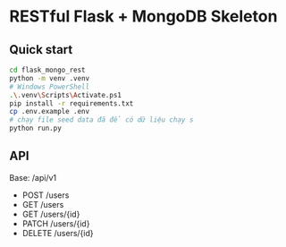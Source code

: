 
# RESTful Flask + MongoDB Skeleton

## Quick start
```bash
cd flask_mongo_rest
python -m venv .venv
# Windows PowerShell
.\.venv\Scripts\Activate.ps1
pip install -r requirements.txt
cp .env.example .env
# chạy file seed data đã để có dữ liệu chạy s
python run.py
```

## API
Base: /api/v1
- POST   /users
- GET    /users
- GET    /users/{id}
- PATCH  /users/{id}
- DELETE /users/{id}
